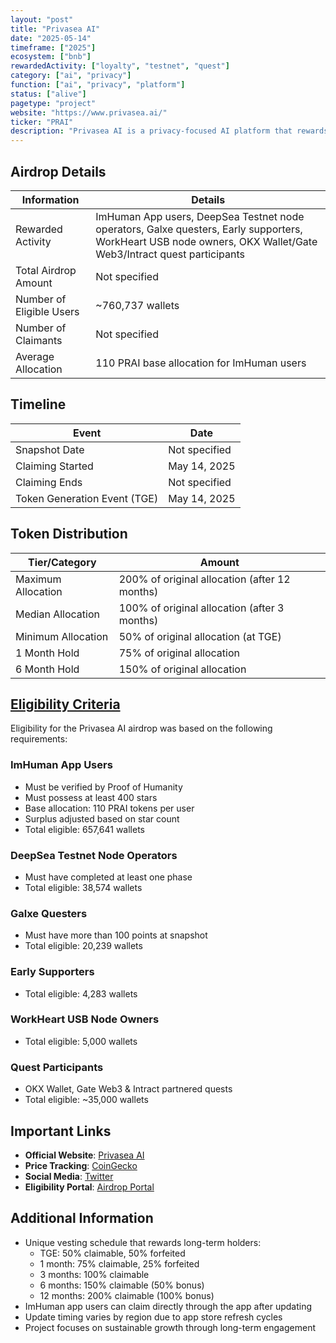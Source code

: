```yaml
---
layout: "post"
title: "Privasea AI"
date: "2025-05-14"
timeframe: ["2025"]
ecosystem: ["bnb"]
rewardedActivity: ["loyalty", "testnet", "quest"]
category: ["ai", "privacy"]
function: ["ai", "privacy", "platform"]
status: ["alive"]
pagetype: "project"
website: "https://www.privasea.ai/"
ticker: "PRAI"
description: "Privasea AI is a privacy-focused AI platform that rewards long-term community engagement through a unique token distribution mechanism that incentivizes patient participation."
---
```


## Airdrop Details

| Information              | Details                                                                              |
| ------------------------ | ------------------------------------------------------------------------------------ |
| Rewarded Activity        | ImHuman App users, DeepSea Testnet node operators, Galxe questers, Early supporters, WorkHeart USB node owners, OKX Wallet/Gate Web3/Intract quest participants |
| Total Airdrop Amount     | Not specified                                                                        |
| Number of Eligible Users | ~760,737 wallets                                                                     |
| Number of Claimants      | Not specified                                                                        |
| Average Allocation       | 110 PRAI base allocation for ImHuman users                                           |

## Timeline

| Event                        | Date          |
| ---------------------------- | ------------- |
| Snapshot Date                | Not specified |
| Claiming Started             | May 14, 2025  |
| Claiming Ends                | Not specified |
| Token Generation Event (TGE) | May 14, 2025  |

## Token Distribution

| Tier/Category      | Amount                                        |
| ------------------ | --------------------------------------------- |
| Maximum Allocation | 200% of original allocation (after 12 months) |
| Median Allocation  | 100% of original allocation (after 3 months)  |
| Minimum Allocation | 50% of original allocation (at TGE)           |
| 1 Month Hold       | 75% of original allocation                    |
| 6 Month Hold       | 150% of original allocation                   |

## [Eligibility Criteria](https://airdrop.privasea.ai)

Eligibility for the Privasea AI airdrop was based on the following requirements:

### ImHuman App Users
- Must be verified by Proof of Humanity
- Must possess at least 400 stars
- Base allocation: 110 PRAI tokens per user
- Surplus adjusted based on star count
- Total eligible: 657,641 wallets

### DeepSea Testnet Node Operators
- Must have completed at least one phase
- Total eligible: 38,574 wallets

### Galxe Questers
- Must have more than 100 points at snapshot
- Total eligible: 20,239 wallets

### Early Supporters
- Total eligible: 4,283 wallets

### WorkHeart USB Node Owners
- Total eligible: 5,000 wallets

### Quest Participants
- OKX Wallet, Gate Web3 & Intract partnered quests
- Total eligible: ~35,000 wallets

## Important Links

- **Official Website**: [Privasea AI](https://www.privasea.ai/)
- **Price Tracking**: [CoinGecko](https://www.coingecko.com/en/coins/privasea-ai)
- **Social Media**: [Twitter](https://x.com/Privaseafdn)
- **Eligibility Portal**: [Airdrop Portal](https://airdrop.privasea.ai)

## Additional Information

- Unique vesting schedule that rewards long-term holders:
  - TGE: 50% claimable, 50% forfeited
  - 1 month: 75% claimable, 25% forfeited
  - 3 months: 100% claimable
  - 6 months: 150% claimable (50% bonus)
  - 12 months: 200% claimable (100% bonus)
- ImHuman app users can claim directly through the app after updating
- Update timing varies by region due to app store refresh cycles
- Project focuses on sustainable growth through long-term engagement
